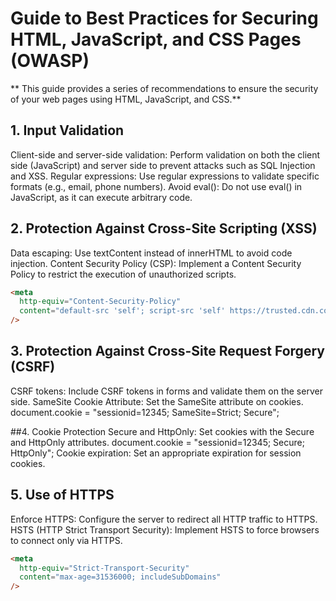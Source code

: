 # Guide to Best Practices for Securing HTML, JavaScript, and CSS Pages (OWASP)

** This guide provides a series of recommendations to ensure the security of your web pages using HTML, JavaScript, and CSS.**

## 1. Input Validation

Client-side and server-side validation: Perform validation on both the client side (JavaScript) and server side to prevent attacks such as SQL Injection and XSS.
Regular expressions: Use regular expressions to validate specific formats (e.g., email, phone numbers).
Avoid eval(): Do not use eval() in JavaScript, as it can execute arbitrary code.

## 2. Protection Against Cross-Site Scripting (XSS)

Data escaping: Use textContent instead of innerHTML to avoid code injection.
Content Security Policy (CSP): Implement a Content Security Policy to restrict the execution of unauthorized scripts.

```html
<meta
  http-equiv="Content-Security-Policy"
  content="default-src 'self'; script-src 'self' https://trusted.cdn.com;"
/>
```

## 3. Protection Against Cross-Site Request Forgery (CSRF)

CSRF tokens: Include CSRF tokens in forms and validate them on the server side.
SameSite Cookie Attribute: Set the SameSite attribute on cookies.
document.cookie = "sessionid=12345; SameSite=Strict; Secure";

##4. Cookie Protection
Secure and HttpOnly: Set cookies with the Secure and HttpOnly attributes.
document.cookie = "sessionid=12345; Secure; HttpOnly";
Cookie expiration: Set an appropriate expiration for session cookies.

## 5. Use of HTTPS

Enforce HTTPS: Configure the server to redirect all HTTP traffic to HTTPS.
HSTS (HTTP Strict Transport Security): Implement HSTS to force browsers to connect only via HTTPS.

```html
<meta
  http-equiv="Strict-Transport-Security"
  content="max-age=31536000; includeSubDomains"
/>
```
